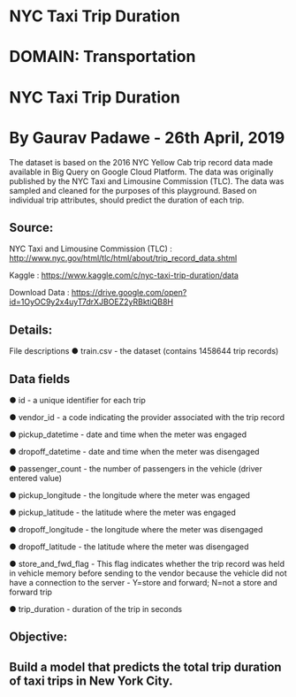# NYC Taxi Trip Duration

# DOMAIN: Transportation
# NYC Taxi Trip Duration
# By Gaurav Padawe - 26th April, 2019

The dataset is based on the 2016 NYC Yellow Cab trip record data made available in Big Query on Google Cloud Platform. The data was originally published by the NYC Taxi and Limousine Commission (TLC). The data was sampled and cleaned for the purposes of this playground. Based on individual trip attributes, should predict the duration of each trip.

## Source:

NYC Taxi and Limousine Commission (TLC) : http://www.nyc.gov/html/tlc/html/about/trip_record_data.shtml

Kaggle : https://www.kaggle.com/c/nyc-taxi-trip-duration/data

Download Data : https://drive.google.com/open?id=1OyOC9y2x4uyT7drXJBOEZ2yRBktiQB8H

## Details:

File descriptions ● train.csv - the dataset (contains 1458644 trip records)

## Data fields

● id - a unique identifier for each trip

● vendor_id - a code indicating the provider associated with the trip record

● pickup_datetime - date and time when the meter was engaged

● dropoff_datetime - date and time when the meter was disengaged

● passenger_count - the number of passengers in the vehicle (driver entered value)

● pickup_longitude - the longitude where the meter was engaged

● pickup_latitude - the latitude where the meter was engaged

● dropoff_longitude - the longitude where the meter was disengaged

● dropoff_latitude - the latitude where the meter was disengaged

● store_and_fwd_flag - This flag indicates whether the trip record was held in vehicle memory before sending to the vendor because the vehicle did not have a connection to the server - Y=store and forward; N=not a store and forward trip

● trip_duration - duration of the trip in seconds

## Objective:
## Build a model that predicts the total trip duration of taxi trips in New York City.
